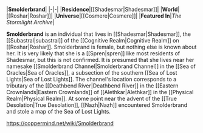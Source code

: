 |**Smolderbrand**|
|-|-|
|**Residence**|[[Shadesmar\|Shadesmar]]|
|**World**|[[Roshar\|Roshar]]|
|**Universe**|[[Cosmere\|Cosmere]]|
|**Featured In**|*The Stormlight Archive*|

**Smolderbrand** is an individual that lives in [[Shadesmar\|Shadesmar]], the [[Subastral\|subastral]] of the [[Cognitive Realm\|Cognitive Realm]] on [[Roshar\|Roshar]].
Smolderbrand is female, but nothing else is known about her. It is very likely that she is a [[Spren\|spren]] like most residents of Shadesmar, but this is not confirmed.
It is presumed that she lives near her namesake [[Smolderbrand Channel\|Smolderbrand Channel]] in the [[Sea of Oracles\|Sea of Oracles]], a subsection of the southern [[Sea of Lost Lights\|Sea of Lost Lights]]. The channel's location corresponds to a tributary of the [[Deathbend River\|Deathbend River]] in the [[Eastern Crownlands\|Eastern Crownlands]] of [[Alethkar\|Alethkar]] in the [[Physical Realm\|Physical Realm]].
At some point near the advent of the [[True Desolation\|True Desolation]], [[Nazh\|Nazh]] encountered Smolderbrand and stole a map of the Sea of Lost Lights.



https://coppermind.net/wiki/Smolderbrand